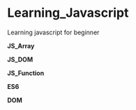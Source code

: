 # Learning_Javascript
Learning javascript for beginner

**JS_Array**

**JS_DOM**

**JS_Function**

**ES6**

**DOM**
